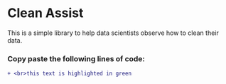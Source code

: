 # Clean Assist


This is a simple library to help data scientists observe how to clean their data.

### Copy paste the following lines of code:

```diff
+ <br>this text is highlighted in green
```
